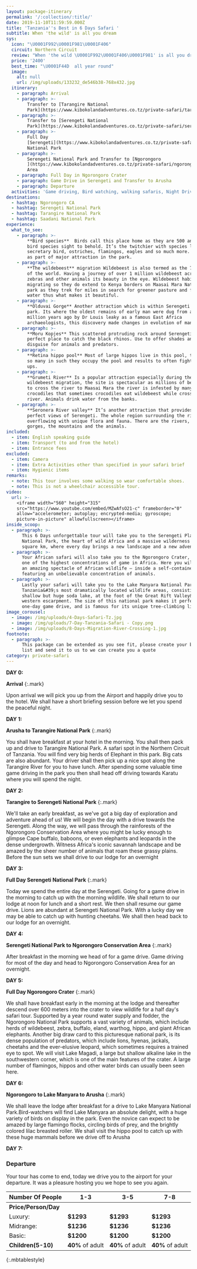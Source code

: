 ```yaml
---
layout: package-itinerary
permalink: '/:collection/:title/'
date: 2019-11-10T11:59:59.000Z
title: 'Tanzania''s Best in 6 Days Safari '
subtitle: When 'the wild' is all you dream
sys:
  icon: "\U0001F992\U0001F981\U0001F406"
  circuit: Northern Circuit
  review: "When 'the wild \U0001F992\U0001F406\U0001F981' is all you dream"
  price: '2400'
  best_time: "\U0001F44D  all year round"
  image:
    alt: null
    url: /img/uploads/133232_de546b38-768x432.jpg
  itinerary:
    - paragraph: Arrival
    - paragraph: >-
        Transfer to [Tarangire National
        Park](https://www.kibokolandadventures.co.tz/private-safari/tarangire-national-park/).
    - paragraph: >-
        Transfer to [Serengeti National
        Park](https://www.kibokolandadventures.co.tz/private-safari/serengeti-national-park/)
    - paragraph: >-
        Full Day
        [Serengeti](https://www.kibokolandadventures.co.tz/private-safari/serengeti-national-park/)
        National Park
    - paragraph: >-
        Serengeti National Park and Transfer to [Ngorongoro
        ](https://www.kibokolandadventures.co.tz/private-safari/ngorongoro-conservation-area/)Conservation
        Area
    - paragraph: Full Day in Ngorongoro Crater
    - paragraph: Game Drive in Serengeti and Transfer to Arusha
    - paragraph: Departure
  activities: 'Game driving, Bird watching, walking safaris, Night Drives'
destinations:
  - hashtag: Ngorongoro CA
  - hashtag: Serengeti National Park
  - hashtag: Tarangire National Park
  - hashtag: Saadani National Park
experience:
  what_to_see:
    - paragraph: >-
        **Bird species**  Birds call this place home as they are 500 and more of
        bird species sight to behold. It’s the twitchier with species like
        secretary bird, ostriches, flamingos, eagles and so much more. They act
        as part of major attraction in the park.
    - paragraph: >-
        **The wildebeest** migration Wildebeest is also termed as the 7 wonders
        of the world. Having a journey of over 1 million wildebeest across with
        zebras and other animals its beauty in the eye. Wildebeest habit is
        migrating so they do extend to Kenya borders on Maasai Mara National
        park as they trek for miles in search for greener pasture and fresh
        water thus what makes it beautiful.
    - paragraph: >-
        **Olduvai Gorge** Another attraction which is within Serengeti national
        park. Its where the oldest remains of early man were dug from about a
        million years ago by Dr Louis leaky as a famous East Africa
        archaeologists, this discovery made changes in evolution of man.
    - paragraph: >-
        **Moru Kopjes** This scattered protruding rock around Serengeti is
        perfect place to catch the black rhinos. Use to offer shades and
        disguise for animals and predators.
    - paragraph: >-
        **Retina hippo pool** Most of large hippos live in this pool, they are
        so many in such they occupy the pool and results to often fight break
        ups.
    - paragraph: >-
        **Grumeti River** Is a popular attraction especially during the
        wildebeest migration, the site is spectacular as millions of beasts try
        to cross the river to Maasai Mara the river is infested by many
        crocodiles that sometimes crocodiles eat wildebeest while crossing the
        river. Animals drink water from the banks.
    - paragraph: >-
        **Seronera River valley** It’s another attraction that provides postcard
        perfect views of Serengeti. The whole region surrounding the river
        overflowing with unique flora and fauna. There are the rivers, the
        gorges, the mountains and the animals.
included:
  - item: English speaking guide
  - item: Transport (to and from the hotel)
  - item: Entrance fees
excluded:
  - item: Camera
  - item: Extra Activities other than specified in your safari brief
  - item: Hygienic items
remarks:
  - note: This tour involves some walking so wear comfortable shoes.
  - note: This is not a wheelchair accessible tour.
video:
  url: >-
    <iframe width="560" height="315"
    src="https://www.youtube.com/embed/MZwAfsO21-c" frameborder="0"
    allow="accelerometer; autoplay; encrypted-media; gyroscope;
    picture-in-picture" allowfullscreen></iframe>
inside_scoop:
  - paragraph: >-
      This 6 Days unforgettable tour will take you to the Serengeti Plains
      National Park, the heart of wild Africa and a massive wilderness of 14500
      square km, where every day brings a new landscape and a new adventure. 
  - paragraph: >-
      Your African safari will also take you to the Ngorongoro Crater, featuring
      one of the highest concentrations of game in Africa. Here you will witness
      an amazing spectacle of African wildlife – inside a self-contained world
      featuring an unbelievable concentration of animals.
  - paragraph: >-
      Lastly your safari will take you to the Lake Manyara National Park, one of
      Tanzania&#39;s most dramatically located wildlife areas, consisting of a
      shallow but huge soda lake, at the foot of the Great Rift Valley&#39;s
      western escarpment. The size of this national park makes it perfect for a
      one-day game drive, and is famous for its unique tree-climbing lions.
image_corousel:
  - image: /img/uploads/4-Days-Safari-Tz.jpg
  - image: /img/uploads/7-Day-Tanzania-Safari - Copy.png
  - image: /img/uploads/8-Days-Migration-River-Crossing-1.jpg
footnote:
  - paragraph: >-
      This package can be extended as you see fit, please create your bucket
      list and send it to us to we can create you a quote
category: private-safari
---
```



**DAY 0:**

**Arrival**
{:.mark}

Upon arrival we will pick you up from the Airport and happily drive you to the hotel. We shall have a short briefing session before we let you spend the peaceful night.

**DAY 1:**

**Arusha to Tarangire National Park**
{:.mark}

You shall have breakfast at your hotel in the morning. You shall then pack up and drive to Tarangire National Park.  A safari spot in the Northern Circuit of Tanzania. You will find very big herds of Elephant in this park. Big cats are also abundant. Your driver shall then pick up a nice spot along the Tarangire River for you to have lunch. After spending some valuable time game driving in the park you then shall head off driving towards Karatu where you will spend the night.



**DAY 2:**

**Tarangire to Serengeti National Park**
{:.mark}

We&#39;ll take an early breakfast, as we&#39;ve got a big day of exploration and adventure ahead of us! We will begin the day with a drive towards the Serengeti. Along the way, we will pass through the rainforests of the Ngorongoro Conservation Area where you might be lucky enough to glimpse Cape buffalo, baboons, or even elephants and leopards in the dense undergrowth. Witness Africa&#39;s iconic savannah landscape and be amazed by the sheer number of animals that roam these grassy plains. Before the sun sets we shall drive to our lodge for an overnight

**DAY 3:**

**Full Day Serengeti National Park**
{:.mark}

Today we spend the entire day at the Serengeti. Going for a game drive in the morning to catch up with the morning wildlife. We shall return to our lodge at noon for lunch and a short rest. We then shall resume our game drive. Lions are abundant at Serengeti National Park. With a lucky day we may be able to catch up with hunting cheetahs. We shall then head back to our lodge for an overnight.

**DAY 4:**

**Serengeti National Park to Ngorongoro Conservation Area**
{:.mark}

After breakfast in the morning we head of for a game drive. Game driving for most of the day and head to Ngorongoro Conservation Area for an overnight.

**DAY 5:**

**Full Day Ngorongoro Crater**
{:.mark}

We shall have breakfast early in the morning at the lodge and thereafter descend over 600 meters into the crater to view wildlife for a half day&#39;s safari tour. Supported by a year round water supply and fodder, the Ngorongoro National Park supports a vast variety of animals, which include herds of wildebeest, zebra, buffalo, eland, warthog, hippo, and giant African elephants. Another big draw card to this picturesque national park, is its dense population of predators, which include lions, hyenas, jackals, cheetahs and the ever-elusive leopard, which sometimes requires a trained eye to spot. We will visit Lake Magadi, a large but shallow alkaline lake in the southwestern corner, which is one of the main features of the crater. A large number of flamingos, hippos and other water birds can usually been seen here.

**DAY 6:**

**Ngorongoro to Lake Manyara to Arusha**
{:.mark}

We shall leave the lodge after breakfast for a drive to Lake Manyara National Park.Bird-watchers will find Lake Manyara an absolute delight, with a huge variety of birds on display in the park. Even the novice can expect to be amazed by large flamingo flocks, circling birds of prey, and the brightly colored lilac breasted roller. We shall visit the hippo pool to catch up with these huge mammals before we drive off to Arusha

**DAY 7:**

### **Departure**
Your tour has come to end, today we drive you to the airport for your departure. It was a pleasure hosting you we hope to see you again.


| Number Of People  | 1-3                                               | 3-5                                               | 7-8                                               |   
|------------------ |-------------------------------------------------- |-------------------------------------------------- |-------------------------------------------------- |
|<b>Price/Person/Day</b>                            |
|           Luxury:        |     <b>$1293</b>                                     | <b>$1293</b>                                     |   <b>$1293</b>                                     |
|            Midrange:       | <b>$1236</b>                                   |  <b>$1236</b>                                   |   <b>$1236</b>                                   |
|            Basic:       |   <b>$1200</b>                                      |   <b>$1200</b>                                      |  <b>$1200</b>                                      |
| <b>Children(5-10)</b>    | <b>40%</b> of adult                                      | <b>40%</b> of adult                                      | <b>40%</b> of adult                                      |
{:.mbtablestyle}
